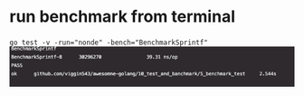 # run benchmark from terminal

`go test -v -run="nonde" -bench="BenchmarkSprintf"`
![img.png](img.png)
